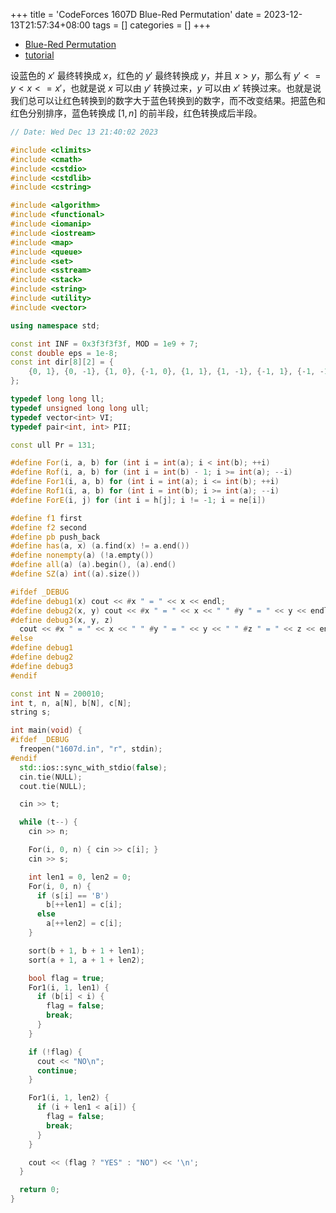 +++
title = 'CodeForces 1607D Blue-Red Permutation'
date = 2023-12-13T21:57:34+08:00
tags = []
categories = []
+++

- [Blue-Red Permutation](https://vjudge.net/problem/CodeForces-1607d)
- [tutorial](https://codeforces.com/blog/entry/96604)

设蓝色的 $x'$ 最终转换成 $x$，红色的 $y'$ 最终转换成 $y$，并且 $x > y$，那么有 $y' <= y < x <= x'$，也就是说 $x$ 可以由 $y'$ 转换过来，$y$ 可以由 $x'$ 转换过来。也就是说我们总可以让红色转换到的数字大于蓝色转换到的数字，而不改变结果。把蓝色和红色分别排序，蓝色转换成 $[1, n]$ 的前半段，红色转换成后半段。

```cpp
// Date: Wed Dec 13 21:40:02 2023

#include <climits>
#include <cmath>
#include <cstdio>
#include <cstdlib>
#include <cstring>

#include <algorithm>
#include <functional>
#include <iomanip>
#include <iostream>
#include <map>
#include <queue>
#include <set>
#include <sstream>
#include <stack>
#include <string>
#include <utility>
#include <vector>

using namespace std;

const int INF = 0x3f3f3f3f, MOD = 1e9 + 7;
const double eps = 1e-8;
const int dir[8][2] = {
    {0, 1}, {0, -1}, {1, 0}, {-1, 0}, {1, 1}, {1, -1}, {-1, 1}, {-1, -1},
};

typedef long long ll;
typedef unsigned long long ull;
typedef vector<int> VI;
typedef pair<int, int> PII;

const ull Pr = 131;

#define For(i, a, b) for (int i = int(a); i < int(b); ++i)
#define Rof(i, a, b) for (int i = int(b) - 1; i >= int(a); --i)
#define For1(i, a, b) for (int i = int(a); i <= int(b); ++i)
#define Rof1(i, a, b) for (int i = int(b); i >= int(a); --i)
#define ForE(i, j) for (int i = h[j]; i != -1; i = ne[i])

#define f1 first
#define f2 second
#define pb push_back
#define has(a, x) (a.find(x) != a.end())
#define nonempty(a) (!a.empty())
#define all(a) (a).begin(), (a).end()
#define SZ(a) int((a).size())

#ifdef _DEBUG
#define debug1(x) cout << #x " = " << x << endl;
#define debug2(x, y) cout << #x " = " << x << " " #y " = " << y << endl;
#define debug3(x, y, z)                                                        \
  cout << #x " = " << x << " " #y " = " << y << " " #z " = " << z << endl;
#else
#define debug1
#define debug2
#define debug3
#endif

const int N = 200010;
int t, n, a[N], b[N], c[N];
string s;

int main(void) {
#ifdef _DEBUG
  freopen("1607d.in", "r", stdin);
#endif
  std::ios::sync_with_stdio(false);
  cin.tie(NULL);
  cout.tie(NULL);

  cin >> t;

  while (t--) {
    cin >> n;

    For(i, 0, n) { cin >> c[i]; }
    cin >> s;

    int len1 = 0, len2 = 0;
    For(i, 0, n) {
      if (s[i] == 'B')
        b[++len1] = c[i];
      else
        a[++len2] = c[i];
    }

    sort(b + 1, b + 1 + len1);
    sort(a + 1, a + 1 + len2);

    bool flag = true;
    For1(i, 1, len1) {
      if (b[i] < i) {
        flag = false;
        break;
      }
    }

    if (!flag) {
      cout << "NO\n";
      continue;
    }

    For1(i, 1, len2) {
      if (i + len1 < a[i]) {
        flag = false;
        break;
      }
    }

    cout << (flag ? "YES" : "NO") << '\n';
  }

  return 0;
}
```
